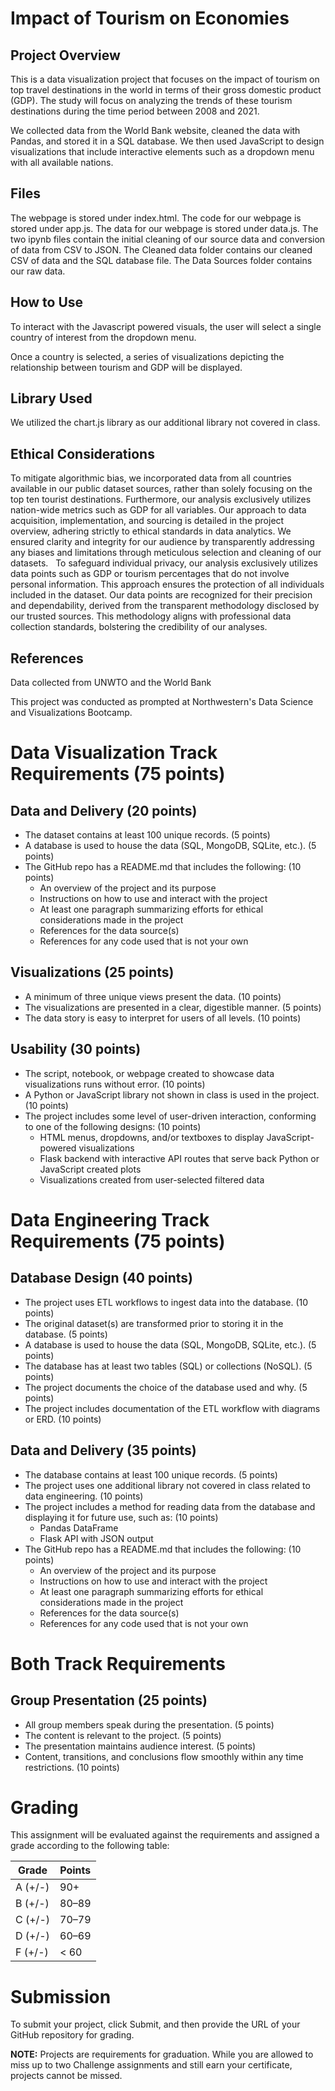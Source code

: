 # Impact of Tourism on Economies
## Project Overview
This is a data visualization project that focuses on the impact of tourism on top travel destinations in the world in terms of their gross domestic product (GDP). The study will focus on analyzing the trends of these tourism destinations during the time period between 2008 and 2021.

We collected data from the World Bank website, cleaned the data with Pandas, and stored it in a SQL database. We then used JavaScript to design visualizations that include interactive elements such as a dropdown menu with all available nations.

## Files
The webpage is stored under index.html.
The code for our webpage is stored under app.js.
The data for our webpage is stored under data.js.
The two ipynb files contain the initial cleaning of our source data and conversion of data from CSV to JSON.
The Cleaned data folder contains our cleaned CSV of data and the SQL database file.
The Data Sources folder contains our raw data.

## How to Use
To interact with the Javascript powered visuals, the user will select a single country of interest from the dropdown menu.

Once a country is selected, a series of visualizations depicting the relationship between tourism and GDP will be displayed.

## Library Used
We utilized the chart.js library as our additional library not covered in class.

## Ethical Considerations
To mitigate algorithmic bias, we incorporated data from all countries available in our public dataset sources, rather than solely focusing on the top ten tourist destinations. Furthermore, our analysis exclusively utilizes nation-wide metrics such as GDP for all variables. Our approach to data acquisition, implementation, and sourcing is detailed in the project overview, adhering strictly to ethical standards in data analytics. We ensured clarity and integrity for our audience by transparently addressing any biases and limitations through meticulous selection and cleaning of our datasets.
 
To safeguard individual privacy, our analysis exclusively utilizes data points such as GDP or tourism percentages that do not involve personal information. This approach ensures the protection of all individuals included in the dataset. Our data points are recognized for their precision and dependability, derived from the transparent methodology disclosed by our trusted sources. This methodology aligns with professional data collection standards, bolstering the credibility of our analyses. 

## References
Data collected from UNWTO and the World Bank

This project was conducted as prompted at Northwestern's Data Science and Visualizations Bootcamp.

# Data Visualization Track Requirements (75 points)

## Data and Delivery (20 points)
- The dataset contains at least 100 unique records. (5 points)
- A database is used to house the data (SQL, MongoDB, SQLite, etc.). (5 points)
- The GitHub repo has a README.md that includes the following: (10 points)
  - An overview of the project and its purpose
  - Instructions on how to use and interact with the project
  - At least one paragraph summarizing efforts for ethical considerations made in the project
  - References for the data source(s)
  - References for any code used that is not your own

## Visualizations (25 points)
- A minimum of three unique views present the data. (10 points)
- The visualizations are presented in a clear, digestible manner. (5 points)
- The data story is easy to interpret for users of all levels. (10 points)

## Usability (30 points)
- The script, notebook, or webpage created to showcase data visualizations runs without error. (10 points)
- A Python or JavaScript library not shown in class is used in the project. (10 points)
- The project includes some level of user-driven interaction, conforming to one of the following designs: (10 points)
  - HTML menus, dropdowns, and/or textboxes to display JavaScript-powered visualizations
  - Flask backend with interactive API routes that serve back Python or JavaScript created plots
  - Visualizations created from user-selected filtered data

# Data Engineering Track Requirements (75 points)

## Database Design (40 points)
- The project uses ETL workflows to ingest data into the database. (10 points)
- The original dataset(s) are transformed prior to storing it in the database. (5 points)
- A database is used to house the data (SQL, MongoDB, SQLite, etc.). (5 points)
- The database has at least two tables (SQL) or collections (NoSQL). (5 points)
- The project documents the choice of the database used and why. (5 points)
- The project includes documentation of the ETL workflow with diagrams or ERD. (10 points)

## Data and Delivery (35 points)
- The database contains at least 100 unique records. (5 points)
- The project uses one additional library not covered in class related to data engineering. (10 points)
- The project includes a method for reading data from the database and displaying it for future use, such as: (10 points)
  - Pandas DataFrame
  - Flask API with JSON output
- The GitHub repo has a README.md that includes the following: (10 points)
  - An overview of the project and its purpose
  - Instructions on how to use and interact with the project
  - At least one paragraph summarizing efforts for ethical considerations made in the project
  - References for the data source(s)
  - References for any code used that is not your own

# Both Track Requirements

## Group Presentation (25 points)
- All group members speak during the presentation. (5 points)
- The content is relevant to the project. (5 points)
- The presentation maintains audience interest. (5 points)
- Content, transitions, and conclusions flow smoothly within any time restrictions. (10 points)

# Grading
This assignment will be evaluated against the requirements and assigned a grade according to the following table:

| Grade  | Points |
|--------|--------|
| A (+/-)| 90+    |
| B (+/-)| 80–89  |
| C (+/-)| 70–79  |
| D (+/-)| 60–69  |
| F (+/-)| < 60   |

# Submission
To submit your project, click Submit, and then provide the URL of your GitHub repository for grading.

**NOTE:** Projects are requirements for graduation. While you are allowed to miss up to two Challenge assignments and still earn your certificate, projects cannot be missed.
